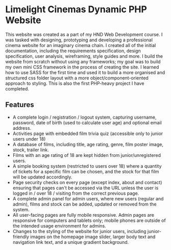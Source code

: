 # Limelight Cinemas Dynamic PHP Website

This website was created as a part of my HND Web Development course. I was tasked with designing, prototyping and developing a professional cinema website for an imaginary cinema chain. I created all of the initial documentation, including the requirements specification, design specification, user analysis, wireframing, style guides and more. I build the website from scratch without using any frameworks; my goal was to build my own mini CSS framework in the process of creating the site. I learned how to use SASS for the first time and used it to build a more organised and structured css folder layout with a more object/component-oriented approach to styling. This is also the first PHP-heavy project I have completed.

## Features

* A complete login / registration / logout system, capturing username, password, date of birth (used to calculate user age) and optional email address.
* Activities page with embedded film trivia quiz (accessible only to junior users under 18)
* A database of films, including title, age rating, genre, film poster image, stock, trailer link.
* Films with an age rating of 18 are kept hidden from junior/unregistered users.
* A simple booking system (restricted to users over 18) where a quantity of tickets for a specific film can be chosen, and the stock for that film will be updated accordingly.
* Page security checks on every page (except index, about and contact) ensuring that pages can't be accessed via the URL unless the user is logged in / over 18 / visiting from the correct previous page.
* A complete admin panel for admin users, where new users (regular and admin), films and stock can be added, updated or removed from the system.
* All user-facing pages are fully mobile responsive. Admin pages are responsive for computers and tablets only; mobile phones are outside of the intended usage environment for admins.
* Changes to the styling of the website for junior users, including junior-friendly images on the homepage image slider, larger body text and navigation link text, and a unique gradient background.